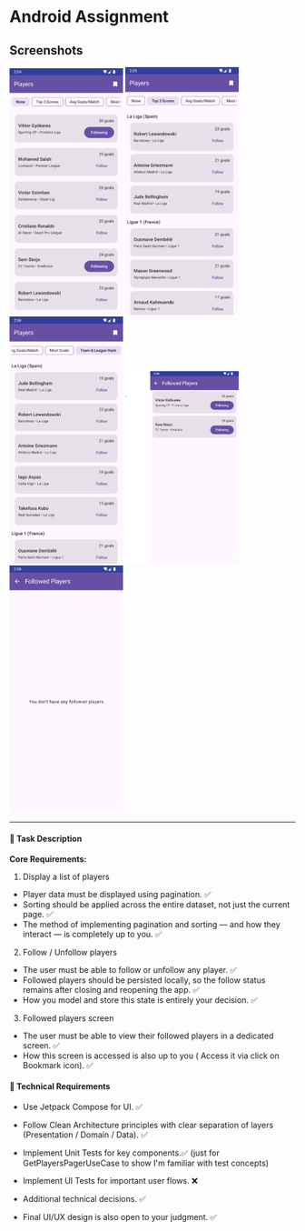 # Android Assignment

## Screenshots

<p float="left">
  <img src="screenshots/1.png" width="200" alt="Player List Screen" />
  <img src="screenshots/2.png" width="200" alt="Player Top three" />
  <img src="screenshots/3.png" width="200" alt="Team and League" />
  <img src="screenshots/4.png" width="200" alt="Followed Players Screen" />
  <img src="screenshots/5.png" width="200" alt="Followed Players Screen empty" />
</p>

---

#### 📝 Task Description

**Core Requirements:**

1. Display a list of players

- Player data must be displayed using pagination. ✅
- Sorting should be applied across the entire dataset, not just the current page. ✅
- The method of implementing pagination and sorting — and how they interact — is completely up to
  you. ✅

2. Follow / Unfollow players

- The user must be able to follow or unfollow any player. ✅
- Followed players should be persisted locally, so the follow status remains after closing and
  reopening the app. ✅
- How you model and store this state is entirely your decision. ✅

3. Followed players screen

- The user must be able to view their followed players in a dedicated screen. ✅
- How this screen is accessed is also up to you ( Access it via click on Bookmark icon). ✅

#### 🔧 Technical Requirements

- Use Jetpack Compose for UI. ✅

- Follow Clean Architecture principles with clear separation of layers (Presentation / Domain / Data).  ✅

- Implement Unit Tests for key components.✅ (just for GetPlayersPagerUseCase to show I'm familiar with test concepts)

- Implement UI Tests for important user flows. ❌ 

- Additional technical decisions. ✅

- Final UI/UX design is also open to your judgment. ✅


